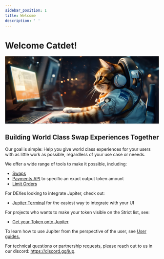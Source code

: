 ```yaml
---
sidebar_position: 1
title: Welcome
description: ' '
---
```


# Welcome Catdet!

![cat_at_computer.png](../static/img/cat_at_computer.png)

## Building World Class Swap Experiences Together

Our goal is simple: Help you give world class experiences for your users with as little work as possible, regardless of your use case or neeeds.

We offer a wide range of tools to make it possible, including:

- [Swaps](/docs/apis/swap-api)
- [Payments API](/docs/apis/payments-api) to specific an exact output token amount 
- [Limit Orders](/docs/limit-order/)

For DEXes looking to integrate Jupiter, check out:
- [Jupiter Terminal](/docs/jupiter-terminal/jupiter-terminal) for the easiest way to integrate with your UI
  
For projects who wants to make your token visible on the Strict list, see:
- [Get your Token onto Jupiter](/docs/get-your-token-onto-jup)

To learn how to use Jupiter from the perspective of the user, see [User guides.](/guides)

For technical questions or partnership requests, please reach out to us in our discord: https://discord.gg/jup. 
